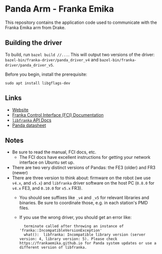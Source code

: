 # Panda Arm - Franka Emika
This repository contains the application code used to communicate with the Franka Emika arm from Drake. 

## Building the driver

To build, run `bazel build //...`.  This will output two versions of
the driver: `bazel-bin/franka-driver/panda_driver_v4` and
`bazel-bin/franka-driver/panda_driver_v5`.


Before you begin, install the prerequisite:
```
sudo apt install libgflags-dev
```

## Links

* [Website](https://www.franka.de/technology)
* [Franka Control Interface (FCI) Documentation](https://frankaemika.github.io/docs/)
* [`libfranka` API Docs](https://frankaemika.github.io/libfranka/)
* [Panda datasheet](https://s3-eu-central-1.amazonaws.com/franka-de-uploads/uploads/Datasheet-EN.pdf)

## Notes

* Be sure to read the manual, FCI docs, etc.
    * The FCI docs have excellent instructions for getting your network
    interface on Ubuntu set up.
* There are two very distinct versions of Pandas: the FE3 (older) and FR3 (newer)
* There are three version to think about: firmware on the robot (we use
`v4.x`, and `v5.x`) and `libfranka` driver software on the host PC
(`0.8.0` for `v4.x` FE3, and `0.10.0` for `v5.x` FR3).
    * You should see suffixes like `_v4` and `_v5` for relevant
    libraries and binaries. Be sure to coordinate those, e.g. in each station's
    PMD files.
    * If you use the wrong driver, you should get an error like:

            terminate called after throwing an instance of 'franka::IncompatibleVersionException'
            what():  libfranka: Incompatible library version (server version: 4, library version: 5). Please check https://frankaemika.github.io for Panda system updates or use a different version of libfranka.

